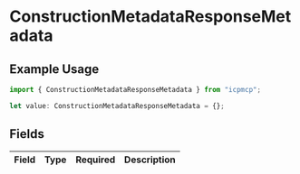 # ConstructionMetadataResponseMetadata

## Example Usage

```typescript
import { ConstructionMetadataResponseMetadata } from "icpmcp";

let value: ConstructionMetadataResponseMetadata = {};
```

## Fields

| Field       | Type        | Required    | Description |
| ----------- | ----------- | ----------- | ----------- |